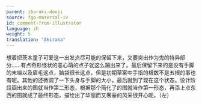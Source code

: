 ```yaml
---
parent: ibaraki-douji
source: fgo-material-iv
id: comment-from-illustrator
language: zh
weight: 5
translation: "Akiraka"
---
```


想着把茨木童子可爱这一出发点尽可能的保留下来，又要突出作为鬼的特异部分……有点奇形怪状的恶心萌的点子就这么蹦出来了。最后保留下来的是没有手脚的末端以及眉毛这点，脑袋很长这点，但是初期草案中手指的根数不是五根的事也有呢。其他的还微调了一下头身与手脚的大小，最后就到了现在这个状态。设计阶段画出来的图就当作第二形态，根据那个简化了的图就当作第一形态，再添上点东西的图就成了最终形态。描绘出了华丽而又奢豪的风采很开心呢。（左）
